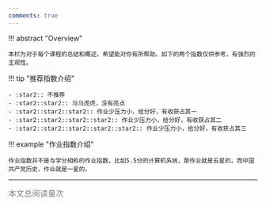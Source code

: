 ```yaml
---
comments: true
---
```


!!! abstract "Overview"

    本栏为对于每个课程的总结和概述，希望能对你有所帮助。如下的两个指数仅供参考，有强烈的主观性。

!!! tip "推荐指数介绍"

    - :star2:: 不推荐
    - :star2::star2:: 马马虎虎，没有亮点
    - :star2::star2::star2:: 作业少压力小，给分好，有收获占其一
    - :star2::star2::star2::star2:: 作业少压力小，给分好，有收获占其二
    - :star2::star2::star2::star2::star2:: 作业少压力小，给分好，有收获占其三
    
!!! example "作业指数介绍"

    作业指数并不是与学分相称的作业指数，比如5.5分的计算机系统，那作业就是五星的，而中国共产党历史，作业就是一星的。
    

<hr>
<span id="busuanzi_container_page_pv"><font size="3" color="grey">本文总阅读量<span id="busuanzi_value_page_pv"></span>次</font></span>
<br/>